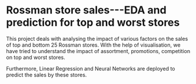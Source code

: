 # Rossman store sales---EDA and prediction for top and worst stores
This project deals with analysing the impact of various factors on the sales of top and bottom 25 Rossman stores. With the help of visualisation, we have tried to understand the impact of assortment, promotions, competition on top and worst stores.

Furthermore, Linear Regression and Neural Networks are deployed to predict the sales by these stores.
